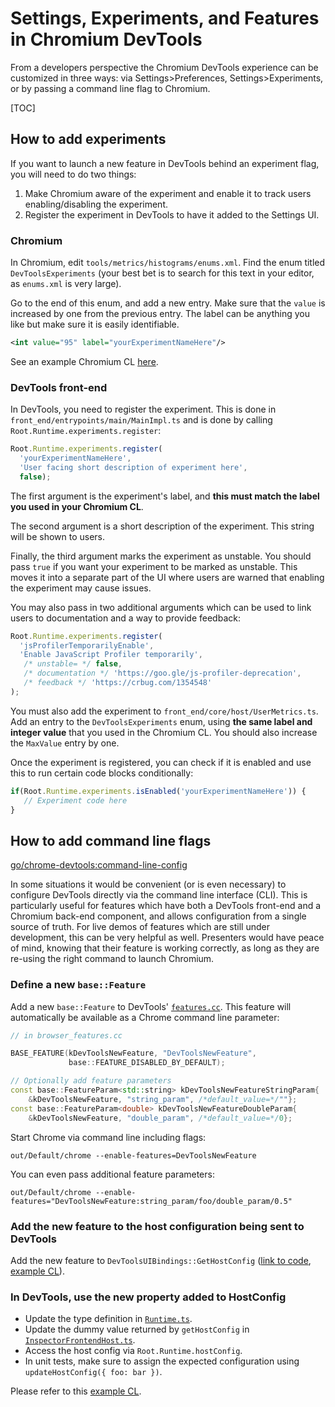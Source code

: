 # Settings, Experiments, and Features in Chromium DevTools

From a developers perspective the Chromium DevTools experience can be
customized in three ways: via Settings\>Preferences, Settings\>Experiments,
or by passing a command line flag to Chromium.

[TOC]

## How to add experiments

If you want to launch a new feature in DevTools behind an experiment flag, you
will need to do two things:

1.  Make Chromium aware of the experiment and enable it to track users
    enabling/disabling the experiment.
2.  Register the experiment in DevTools to have it added to the Settings UI.

### Chromium

In Chromium, edit `tools/metrics/histograms/enums.xml`. Find the enum titled
`DevToolsExperiments` (your best bet is to search for this text in your editor,
as `enums.xml` is very large).

Go to the end of this enum, and add a new entry. Make sure that the `value` is
increased by one from the previous entry. The label can be anything you like but
make sure it is easily identifiable.

```xml
<int value="95" label="yourExperimentNameHere"/>
```

See an example Chromium CL [here](https://crrev.com/c/4915777).

### DevTools front-end

In DevTools, you need to register the experiment. This is done in
`front_end/entrypoints/main/MainImpl.ts` and is done by calling
`Root.Runtime.experiments.register`:

```ts
Root.Runtime.experiments.register(
  'yourExperimentNameHere',
  'User facing short description of experiment here',
  false);
```

The first argument is the experiment's label, and **this must match the label
you used in your Chromium CL**.

The second argument is a short description of the experiment. This string will
be shown to users.

Finally, the third argument marks the experiment as unstable. You should pass
`true` if you want your experiment to be marked as unstable. This moves it into
a separate part of the UI where users are warned that enabling the experiment
may cause issues.

You may also pass in two additional arguments which can be used to link users to
documentation and a way to provide feedback:

```ts
Root.Runtime.experiments.register(
  'jsProfilerTemporarilyEnable',
  'Enable JavaScript Profiler temporarily',
   /* unstable= */ false,
   /* documentation */ 'https://goo.gle/js-profiler-deprecation',
   /* feedback */ 'https://crbug.com/1354548'
);
```

You must also add the experiment to `front_end/core/host/UserMetrics.ts`. Add an
entry to the `DevToolsExperiments` enum, using **the same label and integer
value** that you used in the Chromium CL. You should also increase the
`MaxValue` entry by one.

Once the experiment is registered, you can check if it is enabled and use this
to run certain code blocks conditionally:

```ts
if(Root.Runtime.experiments.isEnabled('yourExperimentNameHere')) {
   // Experiment code here
}
```

## How to add command line flags

[go/chrome-devtools:command-line-config](http://go/chrome-devtools:command-line-config)

In some situations it would be convenient (or is even necessary) to configure
DevTools directly via the command line interface (CLI). This is particularly
useful for features which have both a DevTools front-end and a Chromium back-end
component, and allows configuration from a single source of truth. For live
demos of features which are still under development, this can be very helpful
as well. Presenters would have peace of mind, knowing that their feature is
working correctly, as long as they are re-using the right command to launch
Chromium.

### Define a new `base::Feature`

Add a new `base::Feature` to DevTools' [`features.cc`](https://crsrc.org/c/chrome/browser/devtools/features.cc). This feature will automatically be available as a Chrome command line parameter:

```cxx
// in browser_features.cc

BASE_FEATURE(kDevToolsNewFeature, "DevToolsNewFeature",
             base::FEATURE_DISABLED_BY_DEFAULT);

// Optionally add feature parameters
const base::FeatureParam<std::string> kDevToolsNewFeatureStringParam{
    &kDevToolsNewFeature, "string_param", /*default_value=*/""};
const base::FeatureParam<double> kDevToolsNewFeatureDoubleParam{
    &kDevToolsNewFeature, "double_param", /*default_value=*/0};

```

Start Chrome via command line including flags:

```
out/Default/chrome --enable-features=DevToolsNewFeature
```

You can even pass additional feature parameters:

```
out/Default/chrome --enable-features="DevToolsNewFeature:string_param/foo/double_param/0.5"
```

### Add the new feature to the host configuration being sent to DevTools

 Add the new feature to `DevToolsUIBindings::GetHostConfig` ([link to code](https://crsrc.org/c/chrome/browser/devtools/devtools_ui_bindings.cc;l=1506;drc=dd0b2a0bee86088ec0d481bd8722c06edaaba4a4), [example CL](https://crrev.com/c/5625935)).

### In DevTools, use the new property added to HostConfig

* Update the type definition in [`Runtime.ts`](https://crsrc.org/c/third_party/devtools-frontend/src/front_end/core/root/Runtime.ts).
* Update the dummy value returned by `getHostConfig` in [`InspectorFrontendHost.ts`](https://crsrc.org/c/third_party/devtools-frontend/src/front_end/core/host/InspectorFrontendHost.ts).
* Access the host config via `Root.Runtime.hostConfig`.
* In unit tests, make sure to assign the expected configuration using `updateHostConfig({ foo: bar })`.

Please refer to this [example CL](https://crrev.com/c/5626314).
